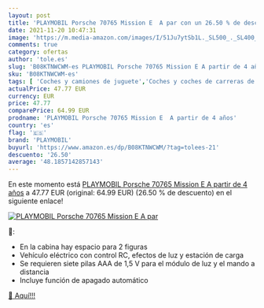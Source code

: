 ```yaml
---
layout: post
title: 'PLAYMOBIL Porsche 70765 Mission E  A par con un 26.50 % de descuento'
date: 2021-11-20 10:47:31
image: 'https://m.media-amazon.com/images/I/51Ju7ytSb1L._SL500_._SL400_.jpg'
comments: true
category: ofertas
author: 'tole.es'
slug: 'B08KTNWCWM-es PLAYMOBIL Porsche 70765 Mission E A partir de 4 años'
sku: 'B08KTNWCWM-es'
tags: [ 'Coches y camiones de juguete','Coches y coches de carreras de juguete para niños','Juguetes','Juguetes y juegos','Vehículos de juguete para niños','playmobil', ]
actualPrice: 47.77 EUR
currency: EUR
price: 47.77
comparePrice: 64.99 EUR
prodname: 'PLAYMOBIL Porsche 70765 Mission E  A partir de 4 años'
country: 'es'
flag: '🇪🇸'
brand: 'PLAYMOBIL'
buyurl: 'https://www.amazon.es/dp/B08KTNWCWM/?tag=tolees-21'
descuento: '26.50'
average: '48.1857142857143'
---
```


En este momento está [PLAYMOBIL Porsche 70765 Mission E  A partir de 4 años](https://www.amazon.es/dp/B08KTNWCWM/?tag=tolees-21) a 47.77 EUR (original: 64.99 EUR) (26.50 %  de descuento) en el siguiente enlace!

[![PLAYMOBIL Porsche 70765 Mission E  A par](https://m.media-amazon.com/images/I/51Ju7ytSb1L._SL500_._SL400_.jpg)](https://www.amazon.es/dp/B08KTNWCWM/?tag=tolees-21)

🔎:

- En la cabina hay espacio para 2 figuras
- Vehículo eléctrico con control RC, efectos de luz y estación de carga
- Se requieren siete pilas AAA de 1,5 V para el módulo de luz y el mando a distancia
- Incluye función de apagado automático

[🛒 Aquí!!!](https://www.amazon.es/dp/B08KTNWCWM/?tag=tolees-21)
